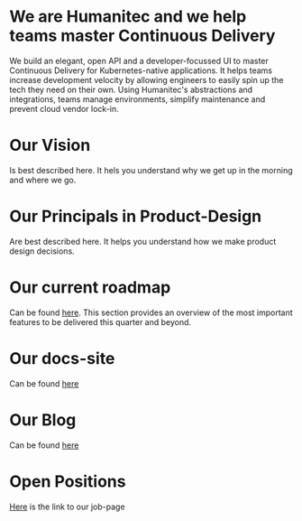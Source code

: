 # We are Humanitec and we help teams master Continuous Delivery
We build an elegant, open API and a developer-focussed UI to master Continuous Delivery for Kubernetes-native applications. It helps teams increase development velocity by allowing engineers to easily spin up the tech they need on their own. Using Humanitec's abstractions and integrations, teams manage environments, simplify maintenance and prevent cloud vendor lock-in.

# Our Vision 
Is best described here. It hels you understand why we get up in the morning and where we go.

# Our Principals in Product-Design
Are best described here. It helps you understand how we make product design decisions.

# Our current roadmap 
Can be found [here](https://github.com/Humanitec/direction/projects/1). This section provides an overview of the most important features to be delivered this quarter and beyond. 

# Our docs-site 
Can be found [here](docs.humanitec.com)

# Our Blog
Can be found [here](humanitec.com/blog)

# Open Positions
[Here](https://humanitec.com/open-positions) is the link to our job-page
